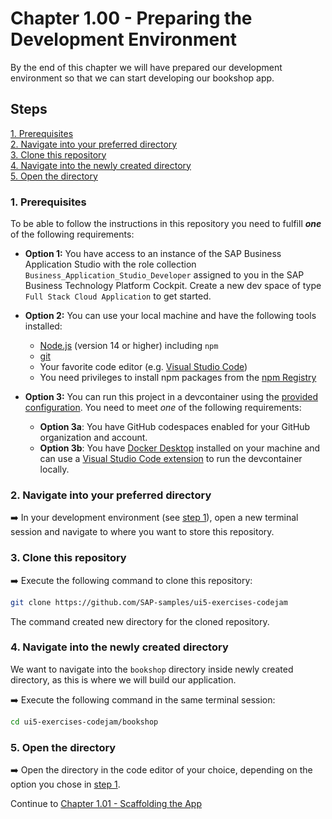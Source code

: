 # Chapter 1.00 - Preparing the Development Environment

By the end of this chapter we will have prepared our development environment so that we can start developing our bookshop app.

## Steps

[1. Prerequisites](#1-prerequisites)<br>
[2. Navigate into your preferred directory](#2-navigate-into-your-preferred-directory)<br>
[3. Clone this repository](#3-clone-this-repository)<br>
[4. Navigate into the newly created directory](#4-navigate-into-the-newly-created-directory)<br>
[5. Open the directory](#5-open-the-directory)<br>

### 1. Prerequisites

To be able to follow the instructions in this repository you need to fulfill ***one*** of the following requirements:

- **Option 1:** You have access to an instance of the SAP Business Application Studio with the role collection `Business_Application_Studio_Developer` assigned to you in the SAP Business Technology Platform Cockpit. Create a new dev space of type `Full Stack Cloud Application` to get started.

- **Option 2:** You can use your local machine and have the following tools installed:
  - [Node.js](https://nodejs.org/en/) (version 14 or higher) including `npm`
  - [git](https://git-scm.com/book/en/v2/Getting-Started-Installing-Git)
  - Your favorite code editor (e.g. [Visual Studio Code](https://code.visualstudio.com/download))
  - You need privileges to install npm packages from the [npm Registry](https://www.npmjs.com/)

- **Option 3:** You can run this project in a devcontainer using the [provided configuration](/.devcontainer). You need to meet *one* of the following requirements:
  - **Option 3a**: You have GitHub codespaces enabled for your GitHub organization and account.
  - **Option 3b**: You have [Docker Desktop](https://www.docker.com/products/docker-desktop/) installed on your machine and can use a [Visual Studio Code extension](https://marketplace.visualstudio.com/items?itemName=ms-vscode-remote.remote-containers) to run the devcontainer locally.

### 2. Navigate into your preferred directory

➡️ In your development environment (see [step 1](#1-prerequisites)), open a new terminal session and navigate to where you want to store this repository.

### 3. Clone this repository

➡️ Execute the following command to clone this repository:

```bash
git clone https://github.com/SAP-samples/ui5-exercises-codejam
```

The command created new directory for the cloned repository.

### 4. Navigate into the newly created directory

We want to navigate into the `bookshop` directory inside newly created directory, as this is where we will build our application.

➡️ Execute the following command in the same terminal session:

```bash
cd ui5-exercises-codejam/bookshop
```

### 5. Open the directory

➡️ Open the directory in the code editor of your choice, depending on the option you chose in [step 1](#1-prerequisites).

Continue to [Chapter 1.01 - Scaffolding the App](/chapters/1.01-scaffolding/)